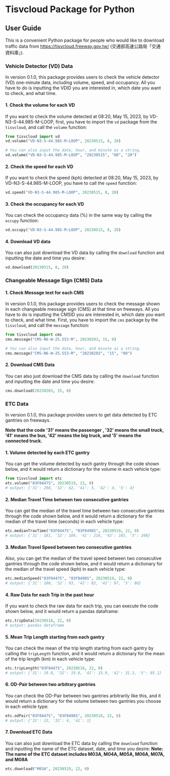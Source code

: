 # Tisvcloud Package for Python
## User Guide
This is a convenient Python package for people who would like to download traffic data 
from https://tisvcloud.freeway.gov.tw/ (交通部高速公路局「交通資料庫」).

### Vehicle Detector (VD) Data
In version 0.1.0, this package provides users to check the vehicle detector (VD) one-minute data, 
including volume, speed, and occupancy. 
All you have to do is inputting the VDID you are interested in, which date you want to check, and what time.

#### 1. Check the volume for each VD
If you want to check the volume detected at 08:20, May 15, 2023, by VD-N3-S-44.985-M-LOOP, 
first, you have to import the `vd` package from the `tisvcloud`, and call the `volume` function:
```python
from tisvcloud import vd
vd.volume("VD-N3-S-44.985-M-LOOP", 20230515, 8, 20)

# You can also input the date, hour, and minute as a string.
vd.volume("VD-N3-S-44.985-M-LOOP", "20230515", "08", "20")
```

#### 2. Check the speed for each VD
If you want to check the speed (kph) detected at 08:20, May 15, 2023, by VD-N3-S-44.985-M-LOOP, you have to call the `speed` function:
```python
vd.speed("VD-N3-S-44.985-M-LOOP", 20230515, 8, 20)
```

#### 3. Check the occupancy for each VD
You can check the occupancy data (%) in the same way by calling the `occupy` function:
```python
vd.occupy("VD-N3-S-44.985-M-LOOP", 20230515, 8, 20)
```

#### 4. Download VD data
You can also just download the VD data by calling the `download` function and inputting the date and time you desire:
```python
vd.download(20230515, 8, 20)
```

### Changeable Message Sign (CMS) Data
#### 1. Check Message text for each CMS
In version 0.1.0, this package provides users to check the message shown in each changeable message sign (CMS) at that time on freeways.
All you have to do is inputting the CMSID you are interested in, which date you want to check, and what time. 
First, you have to import the `cms` package by the `tisvcloud`, and call the `message` function:
```python
from tisvcloud import cms
cms.message("CMS-N6-W-25.553-M", 20230203, 15, 0)

# You can also input the date, hour, and minute as a string.
cms.message("CMS-N6-W-25.553-M", "20230203", "15", "00")
```

#### 2. Download CMS Data
You can also just download the CMS data by calling the `download` function and inputting the date and time you desire:
```python
cms.download(20230203, 15, 0)
```

### ETC Data
In version 0.1.0, this package provides users to get data detected by ETC gantries on freeways.

**Note that the code '31' means the passenger , '32' means the small truck, '41' means the bus, '42' means the big truck, and '5' means the connected truck.**

#### 1. Volume detected by each ETC gantry
You can get the volume detected by each gantry through the code shown below, and it would return a dictionary for the volume in each vehicle type:
```python
from tisvcloud import etc
etc.volume("03F0447S", 20230519, 22, 0)
# output: {'31': 298, '32': 62, '41': 5, '42': 4, '5': 4}
```

#### 2. Median Travel Time between two consecutive gantries
You can get the median of the travel time between two consecutive gantries through the code shown below, and it would return a dictionary for the median of the travel time (seconds) in each vehicle type:
```python
etc.medianTravTime("03F0447S", "03F0498S", 20230519, 22, 0)
# output: {'31': 181, '32': 189, '41': 216, '42': 185, '5': 208}
```

#### 3. Median Travel Speed between two consecutive gantries
Also, you can get the median of the travel speed between two consecutive gantries through the code shown below, and it would return a dictionary for the median of the travel speed (kph) in each vehicle type:
```python
etc.medianSpeed("03F0447S", "03F0498S", 20230519, 22, 0)
# output: {'31': 100, '32': 93, '41': 82, '42': 97, '5': 86}
```

#### 4. Raw Data for each Trip in the past hour
If you want to check the raw data for each trip, you can execute the code shown below, and it would return a pandas dataframe:
```python
etc.tripData(20230518, 22, 0)
# output: pandas dataframe
```

#### 5. Mean Trip Length starting from each gantry
You can check the mean of the trip length starting from each gantry by calling the `tripLength` function, and it would return a dictionary for the mean of the trip length (km) in each vehicle type:
```python
etc.tripLength("03F0447S", 20230518, 22, 0)
# output: {'31': 19.8, '32': 19.0, '41': 15.9, '42': 31.3, '5': 85.1}
```

#### 6. OD-Pair between two arbitrary gantries
You can check the OD-Pair between two gantries arbitrarily like this, and it would return a dictionary for the volume between two gantries you choose in each vehicle type:
```python
etc.odPair("03F0447S", "03F0498S", 20230518, 22, 0)
# output: {'31': 13, '32': 4, '41': 1}
```

#### 7. Download ETC Data
You can also just download the ETC data by calling the `download` function and inputting the name of the ETC dataset, date, and time you desire:
**Note: The name of the ETC dataset includes M03A, M04A, M05A, M06A, M07A, and M08A**
```python
etc.download("M03A", 20230519, 22, 0)
```
